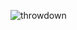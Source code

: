![throwdown](https://github.com/nguyenaax/rio/assets/45859712/7ec4a678-fd20-4490-a464-b8b6b8e84758)
